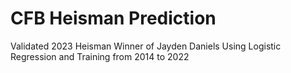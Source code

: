 # CFB Heisman Prediction
Validated 2023 Heisman Winner of Jayden Daniels Using Logistic Regression and Training from 2014 to 2022
